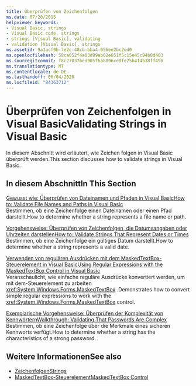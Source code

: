 ```yaml
---
title: Überprüfen von Zeichenfolgen
ms.date: 07/20/2015
helpviewer_keywords:
- Visual Basic, strings
- Visual Basic code, strings
- strings [Visual Basic], validating
- validation [Visual Basic], strings
ms.assetid: 9a1acf9b-7e2c-40cb-bba4-656ee2bc2ed0
ms.openlocfilehash: 58ca052f4a03d99ab62e651f5c15e45c94b8d483
ms.sourcegitcommit: f8c270376ed905f6a8896ce0fe25b4f4b38ff498
ms.translationtype: MT
ms.contentlocale: de-DE
ms.lasthandoff: 06/04/2020
ms.locfileid: "84363712"
---
```

# <a name="validating-strings-in-visual-basic"></a><span data-ttu-id="21de8-102">Überprüfen von Zeichenfolgen in Visual Basic</span><span class="sxs-lookup"><span data-stu-id="21de8-102">Validating Strings in Visual Basic</span></span>
<span data-ttu-id="21de8-103">In diesem Abschnitt wird erläutert, wie Zeichen folgen in Visual Basic überprüft werden.</span><span class="sxs-lookup"><span data-stu-id="21de8-103">This section discusses how to validate strings in Visual Basic.</span></span>  
  
## <a name="in-this-section"></a><span data-ttu-id="21de8-104">In diesem Abschnitt</span><span class="sxs-lookup"><span data-stu-id="21de8-104">In This Section</span></span>  
 [<span data-ttu-id="21de8-105">Gewusst wie: Überprüfen von Dateinamen und Pfaden in Visual Basic</span><span class="sxs-lookup"><span data-stu-id="21de8-105">How to: Validate File Names and Paths in Visual Basic</span></span>](how-to-validate-file-names-and-paths.md)  
 <span data-ttu-id="21de8-106">Bestimmen, ob eine Zeichenfolge einen Dateinamen oder einen Pfad darstellt.</span><span class="sxs-lookup"><span data-stu-id="21de8-106">How to determine whether a string represents a file name or path.</span></span>  
  
 [<span data-ttu-id="21de8-107">Vorgehensweise: Überprüfen von Zeichenfolgen, die Datumsangaben oder Uhrzeiten darstellen</span><span class="sxs-lookup"><span data-stu-id="21de8-107">How to: Validate Strings That Represent Dates or Times</span></span>](how-to-validate-strings-that-represent-dates-or-times.md)  
 <span data-ttu-id="21de8-108">Bestimmen, ob eine Zeichenfolge ein gültiges Datum darstellt.</span><span class="sxs-lookup"><span data-stu-id="21de8-108">How to determine whether a string represents a valid date.</span></span>  
  
 [<span data-ttu-id="21de8-109">Verwenden von regulären Ausdrücken mit dem MaskedTextBox-Steuerelement in Visual Basic</span><span class="sxs-lookup"><span data-stu-id="21de8-109">Using Regular Expressions with the MaskedTextBox Control in Visual Basic</span></span>](using-regular-expressions-with-the-maskedtextbox-control.md)  
 <span data-ttu-id="21de8-110">Veranschaulicht, wie einfache reguläre Ausdrücke konvertiert werden, um mit dem-Steuerelement zu arbeiten <xref:System.Windows.Forms.MaskedTextBox> .</span><span class="sxs-lookup"><span data-stu-id="21de8-110">Demonstrates how to convert simple regular expressions to work with the <xref:System.Windows.Forms.MaskedTextBox> control.</span></span>  
  
 [<span data-ttu-id="21de8-111">Exemplarische Vorgehensweise: Überprüfen der Komplexität von Kennwörtern</span><span class="sxs-lookup"><span data-stu-id="21de8-111">Walkthrough: Validating That Passwords Are Complex</span></span>](walkthrough-validating-that-passwords-are-complex.md)  
 <span data-ttu-id="21de8-112">Bestimmen, ob eine Zeichenfolge über die Merkmale eines sicheren Kennworts verfügt.</span><span class="sxs-lookup"><span data-stu-id="21de8-112">How to determine whether a string has the characteristics of a strong password.</span></span>  
  
## <a name="see-also"></a><span data-ttu-id="21de8-113">Weitere Informationen</span><span class="sxs-lookup"><span data-stu-id="21de8-113">See also</span></span>

- [<span data-ttu-id="21de8-114">Zeichenfolgen</span><span class="sxs-lookup"><span data-stu-id="21de8-114">Strings</span></span>](index.md)
- [<span data-ttu-id="21de8-115">MaskedTextBox-Steuerelement</span><span class="sxs-lookup"><span data-stu-id="21de8-115">MaskedTextBox Control</span></span>](../../../../framework/winforms/controls/maskedtextbox-control-windows-forms.md)
